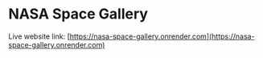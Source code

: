 # NASA Space Gallery

Live website link: [https://nasa-space-gallery.onrender.com](https://nasa-space-gallery.onrender.com)